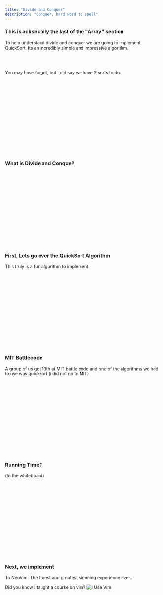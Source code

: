 ```yaml
---
title: "Divide and Conquer"
description: "Conquer, hard word to spell"
---
```


### This is ackshually the last of the "Array" section
To help understand divide and conquer we are going to implement QuickSort.  Its
an incredibly simple and impressive algorithm.

<br/>
<br/>

You may have forgot, but I did say we have 2 sorts to do.

<br/>
<br/>
<br/>
<br/>
<br/>
<br/>
<br/>
<br/>
<br/>
<br/>
<br/>
<br/>
<br/>
<br/>

### What is Divide and Conque?

<br/>
<br/>
<br/>
<br/>
<br/>
<br/>
<br/>
<br/>
<br/>
<br/>
<br/>
<br/>
<br/>
<br/>


### First, Lets go over the QuickSort Algorithm
This truly is a fun algorithm to implement

<br/>
<br/>
<br/>
<br/>
<br/>
<br/>
<br/>
<br/>
<br/>
<br/>
<br/>
<br/>
<br/>
<br/>

### MIT Battlecode
A group of us got 13th at MIT battle code and one of the algorithms we had to
use was quicksort
(i did not go to MIT)

<br/>
<br/>
<br/>
<br/>
<br/>
<br/>
<br/>
<br/>
<br/>
<br/>
<br/>
<br/>
<br/>
<br/>

### Running Time?
(to the whiteboard)

<br/>
<br/>
<br/>
<br/>
<br/>
<br/>
<br/>
<br/>
<br/>
<br/>
<br/>
<br/>
<br/>
<br/>

### Next, we implement
To NeoVim.  The truest and greatest vimming experience ever...

Did you know I taught a course on vim?
![I Use Vim](./images/vim.png)

<br/>
<br/>
<br/>
<br/>
<br/>
<br/>
<br/>
<br/>
<br/>
<br/>
<br/>
<br/>
<br/>
<br/>

